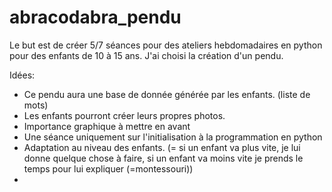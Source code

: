 # abracodabra_pendu

Le but est de créer 5/7 séances pour des ateliers hebdomadaires en python pour des enfants de 10 à 15 ans. J'ai choisi la création d'un pendu.

Idées:
 - Ce pendu aura une base de donnée générée par les enfants. (liste de mots)
 - Les enfants pourront créer leurs propres photos.
 - Importance graphique à mettre en avant
 - Une séance uniquement sur l'initialisation à la programmation en python 
 - Adaptation au niveau des enfants. (= si un enfant va plus vite, je lui donne quelque chose à faire, si un enfant va moins vite je prends le temps pour lui expliquer (=montessouri))
 - 